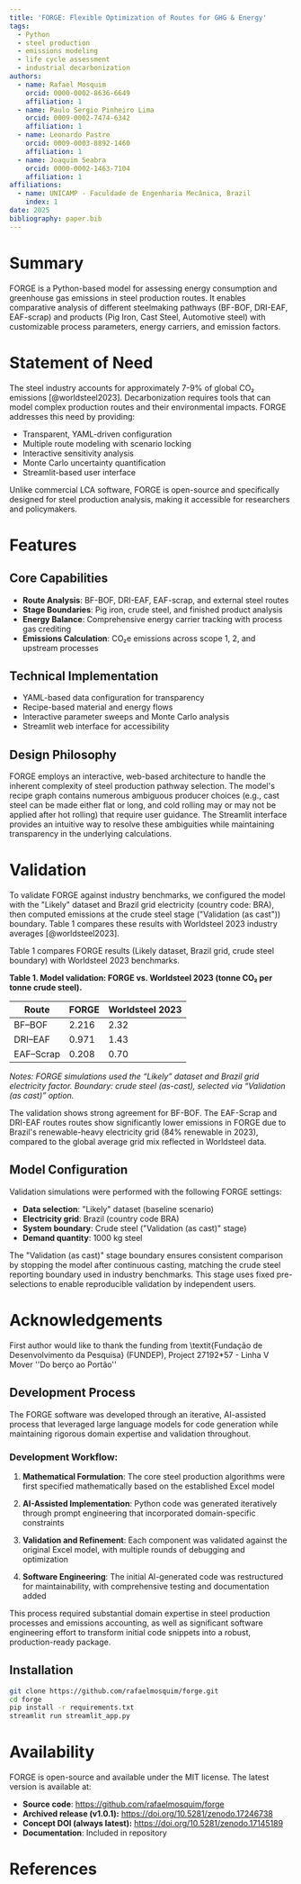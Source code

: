 ```yaml
---
title: 'FORGE: Flexible Optimization of Routes for GHG & Energy'
tags:
  - Python
  - steel production
  - emissions modeling
  - life cycle assessment
  - industrial decarbonization
authors:
  - name: Rafael Mosquim
    orcid: 0000-0002-8636-6649
    affiliation: 1
  - name: Paulo Sergio Pinheiro Lima
    orcid: 0009-0002-7474-6342  
    affiliation: 1
  - name: Leonardo Pastre
    orcid: 0009-0003-8892-1460
    affiliation: 1
  - name: Joaquim Seabra
    orcid: 0000-0002-1463-7104
    affiliation: 1
affiliations:
  - name: UNICAMP - Faculdade de Engenharia Mecânica, Brazil
    index: 1
date: 2025
bibliography: paper.bib
---
```


# Summary

FORGE is a Python-based model for assessing energy consumption and greenhouse gas 
emissions in steel production routes. It enables comparative analysis of different 
steelmaking pathways (BF-BOF, DRI-EAF, EAF-scrap) and products (Pig Iron, Cast Steel, Automotive steel) with customizable process parameters, energy carriers, and emission factors.

# Statement of Need

The steel industry accounts for approximately 7-9% of global CO₂ emissions [@worldsteel2023]. 
Decarbonization requires tools that can model complex production routes and their 
environmental impacts. FORGE addresses this need by providing:

- Transparent, YAML-driven configuration
- Multiple route modeling with scenario locking  
- Interactive sensitivity analysis
- Monte Carlo uncertainty quantification
- Streamlit-based user interface

Unlike commercial LCA software, FORGE is open-source and specifically designed for 
steel production analysis, making it accessible for researchers and policymakers.

# Features

## Core Capabilities
- **Route Analysis**: BF-BOF, DRI-EAF, EAF-scrap, and external steel routes
- **Stage Boundaries**: Pig iron, crude steel, and finished product analysis
- **Energy Balance**: Comprehensive energy carrier tracking with process gas crediting
- **Emissions Calculation**: CO₂e emissions across scope 1, 2, and upstream processes

## Technical Implementation  
- YAML-based data configuration for transparency
- Recipe-based material and energy flows
- Interactive parameter sweeps and Monte Carlo analysis
- Streamlit web interface for accessibility

## Design Philosophy

FORGE employs an interactive, web-based architecture to handle the inherent complexity of steel production pathway selection. The model's recipe graph contains numerous ambiguous producer choices (e.g., cast steel can be made either flat or long, and cold rolling may or may not be applied after hot rolling) that require user guidance. The Streamlit interface provides an intuitive way to resolve these ambiguities while maintaining transparency in the underlying calculations.

# Validation

To validate FORGE against industry benchmarks, we configured the model with the "Likely" dataset and Brazil grid electricity (country code: BRA), then computed emissions at the crude steel stage ("Validation (as cast")) boundary. Table 1 compares these results with Worldsteel 2023 industry averages [@worldsteel2023].

Table 1 compares FORGE results (Likely dataset, Brazil grid, crude steel boundary) with Worldsteel 2023 benchmarks.

**Table 1. Model validation: FORGE vs. Worldsteel 2023 (tonne CO₂ per tonne crude steel).**

| Route      | FORGE | Worldsteel 2023 |
|------------|-------|-----------------|
| BF–BOF     | 2.216 | 2.32            |
| DRI–EAF    | 0.971 | 1.43            |
| EAF–Scrap  | 0.208 | 0.70            |

*Notes: FORGE simulations used the “Likely” dataset and Brazil grid electricity factor. Boundary: crude steel (as-cast), selected via “Validation (as cast)” option.*

The validation shows strong agreement for BF-BOF. The EAF-Scrap and DRI-EAF routes routes show significantly lower emissions in FORGE due to Brazil's renewable-heavy electricity grid (84% renewable in 2023), compared to the global average grid mix reflected in Worldsteel data.

## Model Configuration

Validation simulations were performed with the following FORGE settings:
- **Data selection**: "Likely" dataset (baseline scenario)
- **Electricity grid**: Brazil (country code BRA) 
- **System boundary**: Crude steel ("Validation (as cast)" stage)
- **Demand quantity**: 1000 kg steel

The "Validation (as cast)" stage boundary ensures consistent comparison by stopping the model after continuous casting, matching the crude steel reporting boundary used in industry benchmarks. This stage uses fixed pre-selections to enable reproducible 
validation by independent users.

# Acknowledgements

First author would like to thank the funding from \textit{Fundação de Desenvolvimento da Pesquisa} (FUNDEP), Project 27192*57 - Linha V Mover ''Do berço ao Portão''

## Development Process

The FORGE software was developed through an iterative, AI-assisted process 
that leveraged large language models for code generation while maintaining 
rigorous domain expertise and validation throughout.

### Development Workflow:

1. **Mathematical Formulation**: The core steel production algorithms were 
   first specified mathematically based on the established Excel model

2. **AI-Assisted Implementation**: Python code was generated iteratively 
   through prompt engineering that incorporated domain-specific constraints

3. **Validation and Refinement**: Each component was validated against the 
   original Excel model, with multiple rounds of debugging and optimization

4. **Software Engineering**: The initial AI-generated code was restructured 
   for maintainability, with comprehensive testing and documentation added

This process required substantial domain expertise in steel production 
processes and emissions accounting, as well as significant software 
engineering effort to transform initial code snippets into a robust, 
production-ready package.

## Installation
```bash
git clone https://github.com/rafaelmosquim/forge.git
cd forge
pip install -r requirements.txt
streamlit run streamlit_app.py
```

# Availability
FORGE is open-source and available under the MIT license. The latest version is available at:
- **Source code**: https://github.com/rafaelmosquim/forge
- **Archived release (v1.0.1):** https://doi.org/10.5281/zenodo.17246738  
- **Concept DOI (always latest):** https://doi.org/10.5281/zenodo.17145189
- **Documentation**: Included in repository

# References
